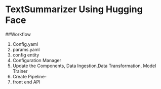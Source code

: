 # TextSummarizer Using Hugging Face

##Workflow

1. Config.yaml
2. params.yaml
3. config entity
4. Configuration Manager
5. Update the Components, Data Ingestion,Data Transformation, Model Trainer
6. Create Pipeline- 
7. front end API